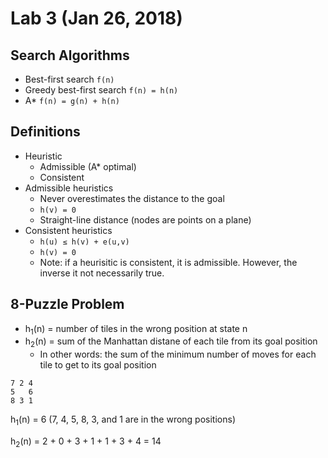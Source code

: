 # Lab 3 (Jan 26, 2018)
## Search Algorithms
* Best-first search `f(n)`
* Greedy best-first search `f(n) = h(n)`
* A* `f(n) = g(n) + h(n)`
## Definitions
* Heuristic
  * Admissible (A* optimal)
  * Consistent
* Admissible heuristics
  * Never overestimates the distance to the goal
  * `h(v) = 0`
  * Straight-line distance (nodes are points on a plane)
* Consistent heuristics
  * `h(u) ≤ h(v) + e(u,v)`
  * `h(v) = 0`
  * Note: if a heurisitic is consistent, it is admissible. However, the inverse it not necessarily true.
## 8-Puzzle Problem
* h<sub>1</sub>(n) = number of tiles in the wrong position at state n
* h<sub>2</sub>(n) = sum of the Manhattan distane of each tile from its goal position
  * In other words: the sum of the minimum number of moves for each tile to get to its goal position
```
7 2 4
5   6
8 3 1
```
h<sub>1</sub>(n) = 6 (7, 4, 5, 8, 3, and 1 are in the wrong positions)

h<sub>2</sub>(n) = 2 + 0 + 3 + 1 + 1 + 3 + 4 = 14


